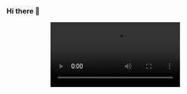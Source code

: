 ### Hi there 👋

<!--
**kalynstricklin/kalynstricklin** is a ✨ _special_ ✨ repository because its `README.md` (this file) appears on your GitHub profile.

Here are some ideas to get you started:

- 🔭 I’m currently working on ...
- 🌱 I’m currently learning ...
- 👯 I’m looking to collaborate on ...
- 🤔 I’m looking for help with ...
- 💬 Ask me about ...
- 📫 How to reach me: ...
- 😄 Pronouns: ...
- ⚡ Fun fact: ...
-->

  <div id="header" align="center">
  <video src="https://media1.giphy.com/media/1u01IRKm3cKUH4GU1U/giphy480p.mp4?cid=ecf05e47a6y180shrdyjqy7de2fwp2epcgyg8osir4ck23d6&ep=v1_videos_search&rid=giphy480p.mp4&ct=v" > <video/>
</div>
